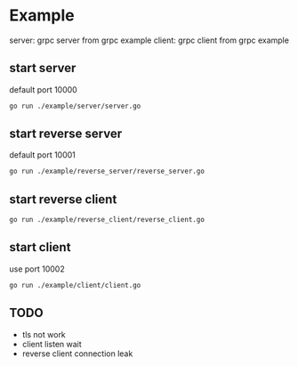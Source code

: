 # Example

server: grpc server from grpc example
client: grpc client from grpc example

## start server

default port 10000

```bash
go run ./example/server/server.go
```

## start reverse server

default port 10001

```bash
go run ./example/reverse_server/reverse_server.go
```

## start reverse client

```bash
go run ./example/reverse_client/reverse_client.go
```

## start client

use port 10002

```bash
go run ./example/client/client.go
```

## TODO

- tls not work
- client listen wait
- reverse client connection leak
